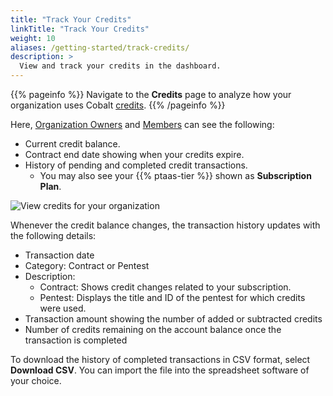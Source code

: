 ```yaml
---
title: "Track Your Credits"
linkTitle: "Track Your Credits"
weight: 10
aliases: /getting-started/track-credits/
description: >
  View and track your credits in the dashboard.
---
```


{{% pageinfo %}}
Navigate to the **Credits** page to analyze how your organization uses Cobalt [credits](/platform-deep-dive/credits/).
{{% /pageinfo %}}

Here, [Organization Owners](/platform-deep-dive/glossary/#organization-owner) and [Members](/platform-deep-dive/glossary/#organization-member) can see the following:

- Current credit balance.
- Contract end date showing when your credits expire.
- History of pending and completed credit transactions.
  - You may also see your {{% ptaas-tier %}} shown as **Subscription Plan**.

![View credits for your organization](/deepdive/CreditsPage.png "View credits for your organization")

Whenever the credit balance changes, the transaction history updates with the following details:

- Transaction date
- Category: Contract or Pentest
- Description:
  - Contract: Shows credit changes related to your subscription.
  - Pentest: Displays the title and ID of the pentest for which credits were used.
- Transaction amount showing the number of added or subtracted credits
- Number of credits remaining on the account balance once the transaction is completed

To download the history of completed transactions in CSV format, select **Download CSV**. You can import the file into the spreadsheet software of your choice.
